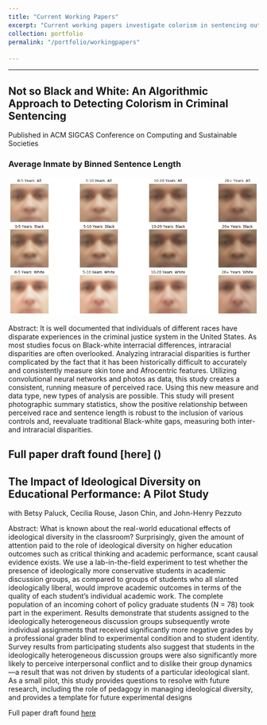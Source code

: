 ```yaml
---
title: "Current Working Papers"
excerpt: "Current working papers investigate colorism in sentencing outcomes and the impact of diverse political opinions in classroom performance "
collection: portfolio
permalink: "/portfolio/workingpapers"

---
```


---

##  Not so Black and White: An Algorithmic Approach to Detecting Colorism in Criminal Sentencing 
Published in ACM SIGCAS Conference on Computing and Sustainable Societies 

### Average Inmate by Binned Sentence Length 
![Average Inmate Photo by Sentence Length](Photo_SentLength.png)

Abstract: It is well documented that individuals of different races have disparate experiences in the criminal justice system in the United States. As most studies focus on Black-white interracial differences, intraracial disparities are often overlooked. Analyzing intraracial disparities is further complicated by the fact that it has been historically difficult to accurately and consistently measure skin tone and Afrocentric features. Utilizing convolutional neural networks and photos as data, this study creates a consistent, running measure of perceived race. Using this new measure and data type, new types of analysis are possible. This study will present photographic summary statistics, show the positive relationship between perceived race and sentence length is robust to the inclusion of various controls and, reevaluate traditional Black-white gaps, measuring both inter- and intraracial disparities.

Full paper draft found [here] ()
---


## The Impact of Ideological Diversity on Educational Performance: A Pilot Study 
with Betsy Paluck, Cecilia Rouse, Jason Chin, and John-Henry Pezzuto

Abstract: What is known about the real-world educational effects of ideological diversity in the classroom? Surprisingly, given the amount of attention paid to the role of ideological diversity on higher education outcomes such as critical thinking and academic performance, scant causal evidence exists. We use a lab-in-the-field experiment to test whether the presence of ideologically more conservative students in academic discussion groups, as compared to groups of students who all slanted ideologically liberal, would improve academic outcomes in terms of the quality of each student’s individual academic work. The complete population of an incoming cohort of policy graduate students (N = 78) took part in the experiment. Results demonstrate that students assigned to the ideologically heterogeneous discussion groups subsequently wrote individual assignments that received significantly more negative grades by a professional grader blind to experimental condition and to student identity. Survey results from participating students also suggest that students in the ideologically heterogeneous discussion groups were also significantly more likely to perceive interpersonal conflict and to dislike their group dynamics—a result that was not driven by students of a particular ideological slant. As a small pilot, this study provides questions to resolve with future research, including the role of pedagogy in managing ideological diversity, and provides a template for future experimental designs

Full paper draft found [here](https://psyarxiv.com/y98qx/)